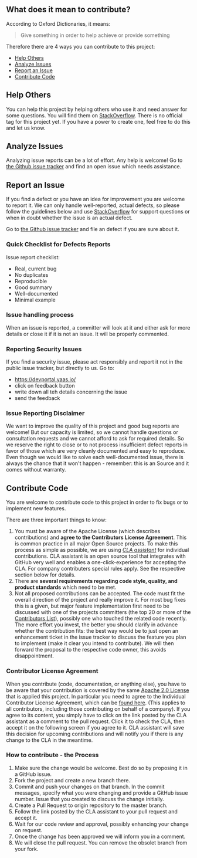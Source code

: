 ## What does it mean to contribute?

According to Oxford Dictionaries, it means:
> Give something in order to help achieve or provide something

Therefore there are 4 ways you can contribute to this project:
 * [Help Others](#help-others)
 * [Analyze Issues](#analyze-issues)
 * [Report an Issue](#report-an-issue)
 * [Contribute Code](#contribute-code)

## Help Others

You can help this project by helping others who use it and need answer for some questions. You will find them on [StackOverflow](http://stackoverflow.com/questions). There is no official tag for this project yet. If you have a power to create one, feel free to do this and let us know.

## Analyze Issues

Analyzing issue reports can be a lot of effort. Any help is welcome!
Go to [the Github issue tracker](../../issues) and find an open issue which needs assistance.

## Report an Issue

If you find a defect or you have an idea for improvement you are welcome to report it.
We can only handle well-reported, actual defects, so please follow the guidelines below and use [StackOverflow](http://stackoverflow.com/questions/tagged/tag-name) for support questions or when in doubt whether the issue is an actual defect.

Go to [the Github issue tracker](../../issues) and file an defect if you are sure about it.

### Quick Checklist for Defects Reports

Issue report checklist:
 - Real, current bug
 - No duplicates
 - Reproducible
 - Good summary
 - Well-documented
 - Minimal example

### Issue handling process

When an issue is reported, a committer will look at it and either ask for more details or close it if it is not an issue. It will be properly commented.

### Reporting Security Issues

If you find a security issue, please act responsibly and report it not in the public issue tracker, but directly to us. Go to:
- https://devportal.yaas.io/
- click on feedback button
- write down all teh details concerning the issue
- send the feedback

### Issue Reporting Disclaimer

We want to improve the quality of this project and good bug reports are welcome! But our capacity is limited, so we cannot handle questions or consultation requests and we cannot afford to ask for required details. So we reserve the right to close or to not process insufficient defect reports in favor of those which are very cleanly documented and easy to reproduce. Even though we would like to solve each well-documented issue, there is always the chance that it won't happen - remember: this is an 
Source and it comes without warranty.

## Contribute Code

You are welcome to contribute code to this project in order to fix bugs or to implement new features.

There are three important things to know:

1.  You must be aware of the Apache License (which describes contributions) and **agree to the Contributors License Agreement**. This is common practice in all major Open Source projects. To make this process as simple as possible, we are using *[CLA assistant](https://cla-assistant.io/)* for individual contributions. CLA assistant is an open source tool that integrates with GitHub very well and enables a one-click-experience for accepting the CLA. For company contributers special rules apply. See the respective section below for details.
2.  There are **several requirements regarding code style, quality, and product standards** which need to be met.
3.  Not all proposed contributions can be accepted. The code must fit the overall direction of the project and really improve it. For most bug fixes this is a given, but major feature implementation first need to be discussed with one of the projects committers (the top 20 or more of the [Contributors List](/graphs/contributors)), possibly one who touched the related code recently. The more effort you invest, the better you should clarify in advance whether the contribution fits: the best way would be to just open an enhancement ticket in the issue tracker to discuss the feature you plan to implement (make it clear you intend to contribute). We will then forward the proposal to the respective code owner, this avoids disappointment.

### Contributor License Agreement

When you contribute (code, documentation, or anything else), you have to be aware that your contribution is covered by the same [Apache 2.0 License](http://www.apache.org/licenses/LICENSE-2.0) that is applied this project.
In particular you need to agree to the Individual Contributor License Agreement,
which can be [found here](https://gist.github.com/CLAassistant/bd1ea8ec8aa0357414e8).
(This applies to all contributors, including those contributing on behalf of a company). If you agree to its content, you simply have to click on the link posted by the CLA assistant as a comment to the pull request. Click it to check the CLA, then accept it on the following screen if you agree to it. CLA assistant will save this decision for upcoming contributions and will notify you if there is any change to the CLA in the meantime.

### How to contribute - the Process

1. Make sure the change would be welcome. Best do so by proposing it in a GitHub issue.
2. Fork the project and create a new branch there.
3. Commit and push your changes on that branch. In the commit messages, specify what you were changing and provide a GitHub issue number. Issue that you created to discuss the change initially.
4. Create a Pull Request to origin repository to the master branch.
5. Follow the link posted by the CLA assistant to your pull request and accept it.
6. Wait for our code review and approval, possibly enhancing your change on request.
7. Once the change has been approved we will inform you in a comment.
8. We will close the pull request. You can remove the obsolet branch from your fork.
